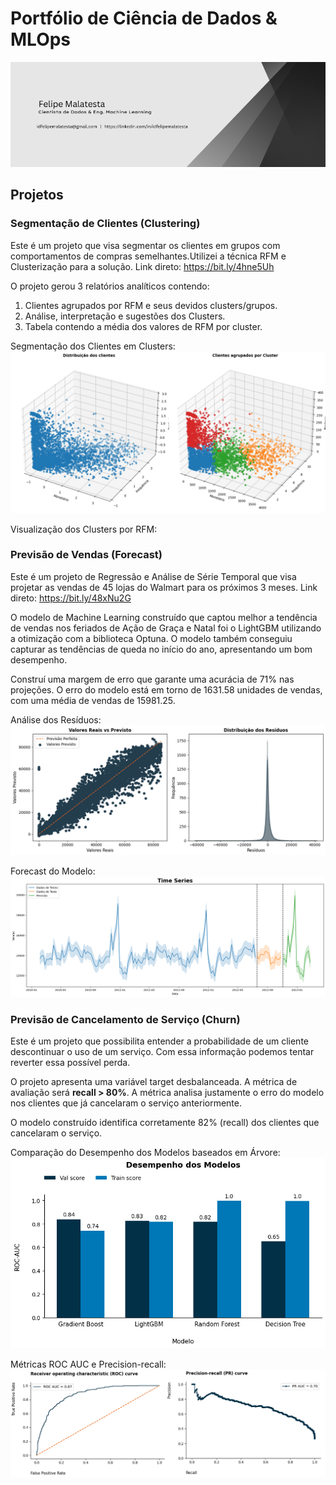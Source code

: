 # Portfólio de Ciência de Dados & MLOps

<p align="center">
  <img src="images/banner-pessoal.png">
</p>

## Projetos

### Segmentação de Clientes (Clustering)

Este é um projeto que visa segmentar os clientes em grupos com comportamentos de compras
semelhantes.Utilizei a técnica RFM e Clusterização para a solução. Link direto: https://bit.ly/4hne5Uh

O projeto gerou 3 relatórios analíticos contendo:
1. Clientes agrupados por RFM e seus devidos clusters/grupos.
2. Análise, interpretação e sugestões dos Clusters.
3. Tabela contendo a média dos valores de RFM por cluster.

Segmentação dos Clientes em Clusters:<br>
<img src="images/clientes_clusters_3d.png">

Visualização dos Clusters por RFM:


### Previsão de Vendas (Forecast)

Este é um projeto de Regressão e Análise de Série Temporal que visa projetar as vendas de 45
lojas do Walmart para os próximos 3 meses. Link direto: https://bit.ly/48xNu2G

O modelo de Machine Learning construído que captou melhor a tendência de vendas nos feriados de Ação de Graça e Natal foi o LightGBM utilizando a otimização com a biblioteca Optuna. O modelo também conseguiu capturar as tendências de queda no início do ano, apresentando um bom desempenho.

Construí uma margem de erro que garante uma acurácia de 71% nas projeções. O erro do modelo está em torno de 1631.58 unidades de vendas, com uma média de vendas de 15981.25.

Análise dos Resíduos:<br>
<img src="images/real_predict.png">

Forecast do Modelo:<br>
<img src="images/results_serie_temporal.png">

### Previsão de Cancelamento de Serviço (Churn)

Este é um projeto que possibilita entender a probabilidade de um cliente descontinuar o uso de um serviço. Com essa informação podemos tentar reverter essa possível perda.

O projeto apresenta uma variável target desbalanceada. A métrica de avaliação será **recall > 80%**. A métrica analisa justamente o erro do modelo nos clientes que já cancelaram o serviço anteriormente.

O modelo construído identifica corretamente 82% (recall) dos clientes que cancelaram o serviço.

Comparação do Desempenho dos Modelos baseados em Árvore:<br>
<img src="images/desempenho_modelos.png" width="100%" height="05%">

Métricas ROC AUC e Precision-recall:<br>
<img src="images/curvas_metric.png">


